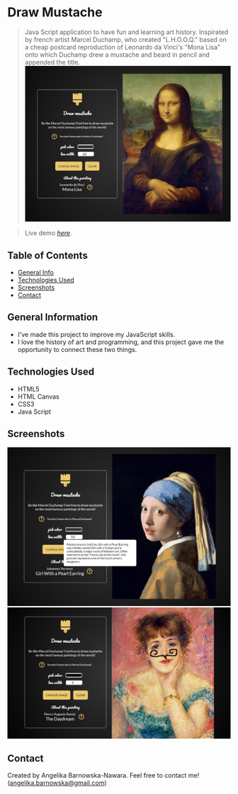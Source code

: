  # Draw Mustache 


> Java Script application to have fun and learning art history. Inspirated by french artist Marcel Duchamp, who created "L.H.O.O.Q." based on a cheap postcard reproduction of Leonardo da Vinci's "Mona Lisa" onto which Duchamp drew a mustache and beard in pencil and appended the title.  
![Example screenshot](./img/Screenshot_2.png)


> Live demo [_here_](https://abarnowska.github.io/DrawMustache/).

## Table of Contents
* [General Info](#general-information)
* [Technologies Used](#technologies-used)
* [Screenshots](#screenshots)
* [Contact](#contact)

## General Information
- I've made this project to improve my JavaScript skills.
- I love the history of art and programming, and this project gave me the opportunity to connect these two things.


## Technologies Used
- HTML5
- HTML Canvas 
- CSS3
- Java Script


## Screenshots
![Example screenshot](./img/Screenshot_1.png)
![Example screenshot](./img/Screenshot_3.png)


## Contact
Created by Angelika Barnowska-Nawara. Feel free to contact me! (angelika.barnowska@gmail.com)
